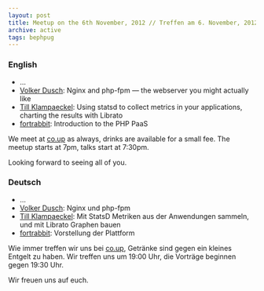 ```yaml
---
layout: post
title: Meetup on the 6th November, 2012 // Treffen am 6. November, 2012
archive: active
tags: bephpug
---
```


### English

 * ...
 * [Volker Dusch](http://twitter.com/__edorian): Nginx and php-fpm &mdash; the webserver you might actually like
 * [Till Klampaeckel](http://twitter.com/klimpong): Using statsd to collect metrics in your applications, charting the results with Librato
 * [fortrabbit](http://fortrabbit.com/): Introduction to the PHP PaaS

We meet at [co.up](http://www.bephpug.de/location.html) as always, drinks are
available for a small fee. The meetup starts at 7pm, talks start at 7:30pm.

Looking forward to seeing all of you.

### Deutsch

 * ...
 * [Volker Dusch](http://twitter.com/__edorian): Nginx und php-fpm
 * [Till Klampaeckel](http://twitter.com/klimpong): Mit StatsD Metriken aus der Anwendungen sammeln, und mit Librato Graphen bauen
 * [fortrabbit](http://fortrabbit.com/): Vorstellung der Plattform

Wie immer treffen wir uns bei [co.up](http://www.bephpug.de/location.html),
Getränke sind gegen ein kleines Entgelt zu haben.
Wir treffen uns um 19:00 Uhr, die Vorträge beginnen gegen 19:30 Uhr.

Wir freuen uns auf euch.
